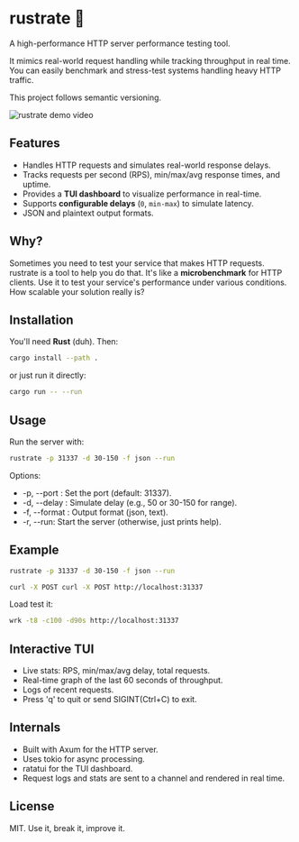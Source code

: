 # rustrate 🚀

A high-performance HTTP server performance testing tool.

It mimics real-world request handling while tracking throughput in real time.
You can easily benchmark and stress-test systems handling heavy HTTP traffic.

This project follows semantic versioning.

![rustrate demo video]([./preview.png](https://github.com/artis101/rustrate/blob/main/preview.gif?raw=true) "rustrate in action handling a lot of requests")

## Features

- Handles HTTP requests and simulates real-world response delays.
- Tracks requests per second (RPS), min/max/avg response times, and uptime.
- Provides a **TUI dashboard** to visualize performance in real-time.
- Supports **configurable delays** (`0`, `min-max`) to simulate latency.
- JSON and plaintext output formats.

## Why?

Sometimes you need to test your service that makes HTTP requests. rustrate is a tool to help you do that. It's like a **microbenchmark** for HTTP clients. Use it to test your service's performance under various conditions. How scalable your solution really is?

## Installation

You'll need **Rust** (duh). Then:

```sh
cargo install --path .
```

or just run it directly:

```sh
cargo run -- --run
```

## Usage

Run the server with:

```sh
rustrate -p 31337 -d 30-150 -f json --run
```

Options:

- -p, --port <PORT>: Set the port (default: 31337).
- -d, --delay <DELAY>: Simulate delay (e.g., 50 or 30-150 for range).
- -f, --format <FORMAT>: Output format (json, text).
- -r, --run: Start the server (otherwise, just prints help).

## Example

```sh
rustrate -p 31337 -d 30-150 -f json --run
```

```sh
curl -X POST curl -X POST http://localhost:31337
```

Load test it:

```sh
wrk -t8 -c100 -d90s http://localhost:31337
```

## Interactive TUI

- Live stats: RPS, min/max/avg delay, total requests.
- Real-time graph of the last 60 seconds of throughput.
- Logs of recent requests.
- Press 'q' to quit or send SIGINT(Ctrl+C) to exit.

## Internals

- Built with Axum for the HTTP server.
- Uses tokio for async processing.
- ratatui for the TUI dashboard.
- Request logs and stats are sent to a channel and rendered in real time.

## License

MIT. Use it, break it, improve it.
